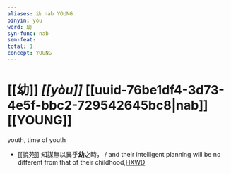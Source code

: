 ```yaml
---
aliases: 幼 nab YOUNG
pinyin: yòu
word: 幼
syn-func: nab
sem-feat: 
total: 1
concept: YOUNG 
---
```

# [[幼]] *[[yòu]]*  [[uuid-76be1df4-3d73-4e5f-bbc2-729542645bc8|nab]] [[YOUNG]]
youth, time of youth
 - [[說苑]] 知謀無以異乎**幼**之時，
                     / and their intelligent planning will be no different from that of their childhood,[HXWD](https://hxwd.org/textview.html?location=CH1a0907_CHANT_003-24a.10)
